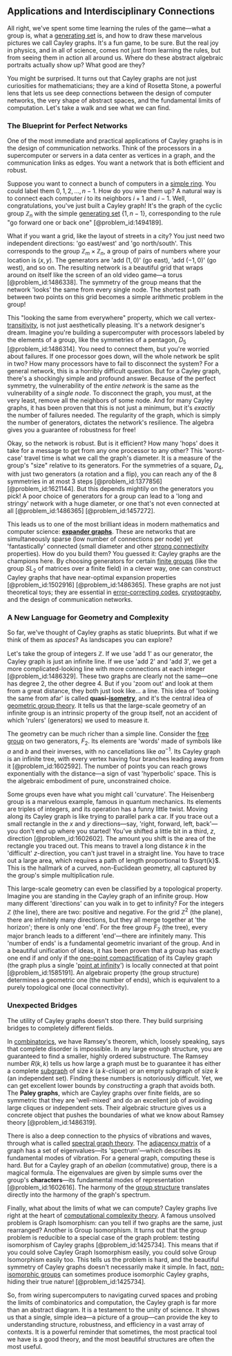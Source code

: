 ## Applications and Interdisciplinary Connections

All right, we've spent some time learning the rules of the game—what a group is, what a [generating set](@article_id:145026) is, and how to draw these marvelous pictures we call Cayley graphs. It's a fun game, to be sure. But the real joy in physics, and in all of science, comes not just from learning the rules, but from seeing them in action all around us. Where do these abstract algebraic portraits actually show up? What good are they?

You might be surprised. It turns out that Cayley graphs are not just curiosities for mathematicians; they are a kind of Rosetta Stone, a powerful lens that lets us see deep connections between the design of computer networks, the very shape of abstract spaces, and the fundamental limits of computation. Let's take a walk and see what we can find.

### The Blueprint for Perfect Networks

One of the most immediate and practical applications of Cayley graphs is in the design of communication networks. Think of the processors in a supercomputer or servers in a data center as vertices in a graph, and the communication links as edges. You want a network that is both efficient and robust.

Suppose you want to connect a bunch of computers in a [simple ring](@article_id:148750). You could label them $0, 1, 2, \dots, n-1$. How do you wire them up? A natural way is to connect each computer $i$ to its neighbors $i+1$ and $i-1$. Well, congratulations, you've just built a Cayley graph! It's the graph of the cyclic group $\mathbb{Z}_n$ with the simple [generating set](@article_id:145026) $\{1, n-1\}$, corresponding to the rule "go forward one or back one" [@problem_id:1494189].

What if you want a grid, like the layout of streets in a city? You just need two independent directions: 'go east/west' and 'go north/south'. This corresponds to the group $\mathbb{Z}_m \times \mathbb{Z}_n$, a group of pairs of numbers where your location is $(x, y)$. The generators are 'add $(1,0)$' (go east), 'add $(-1,0)$' (go west), and so on. The resulting network is a beautiful grid that wraps around on itself like the screen of an old video game—a torus [@problem_id:1486338]. The symmetry of the group means that the network 'looks' the same from every single node. The shortest path between two points on this grid becomes a simple arithmetic problem in the group!

This "looking the same from everywhere" property, which we call vertex-[transitivity](@article_id:140654), is not just aesthetically pleasing. It's a network designer's dream. Imagine you're building a supercomputer with processors labeled by the elements of a group, like the symmetries of a pentagon, $D_5$ [@problem_id:1486314]. You need to connect them, but you're worried about failures. If one processor goes down, will the whole network be split in two? How many processors have to fail to disconnect the system? For a general network, this is a horribly difficult question. But for a Cayley graph, there's a shockingly simple and profound answer. Because of the perfect symmetry, the vulnerability of the *entire network* is the same as the vulnerability of a *single node*. To disconnect the graph, you must, at the very least, remove all the neighbors of some node. And for many Cayley graphs, it has been proven that this is not just a minimum, but it's *exactly* the number of failures needed. The regularity of the graph, which is simply the number of generators, dictates the network's resilience. The algebra gives you a guarantee of robustness for free!

Okay, so the network is robust. But is it efficient? How many 'hops' does it take for a message to get from any one processor to any other? This 'worst-case' travel time is what we call the graph's diameter. It is a measure of the group's "size" relative to its generators. For the symmetries of a square, $D_4$, with just two generators (a rotation and a flip), you can reach any of the 8 symmetries in at most 3 steps [@problem_id:1377856] [@problem_id:1621144]. But this depends mightily on the generators you pick! A poor choice of generators for a group can lead to a 'long and stringy' network with a huge diameter, or one that's not even connected at all [@problem_id:1486365] [@problem_id:1457272].

This leads us to one of the most brilliant ideas in modern mathematics and computer science: **[expander graphs](@article_id:141319)**. These are networks that are simultaneously sparse (low number of connections per node) yet 'fantastically' connected (small diameter and other [strong connectivity](@article_id:272052) properties). How do you build them? You guessed it: Cayley graphs are the champions here. By choosing generators for certain [finite groups](@article_id:139216) (like the group $SL_2$ of matrices over a finite field) in a clever way, one can construct Cayley graphs that have near-optimal expansion properties [@problem_id:1502916] [@problem_id:1486365]. These graphs are not just theoretical toys; they are essential in [error-correcting codes](@article_id:153300), [cryptography](@article_id:138672), and the design of communication networks.

### A New Language for Geometry and Complexity

So far, we've thought of Cayley graphs as static blueprints. But what if we think of them as *spaces*? As landscapes you can explore?

Let's take the group of integers $\mathbb{Z}$. If we use 'add 1' as our generator, the Cayley graph is just an infinite line. If we use 'add 2' and 'add 3', we get a more complicated-looking line with more connections at each integer [@problem_id:1486329]. These two graphs are clearly not the same—one has degree 2, the other degree 4. But if you 'zoom out' and look at them from a great distance, they both just look like... a line. This idea of 'looking the same from afar' is called **quasi-[isometry](@article_id:150387)**, and it's the central idea of [geometric group theory](@article_id:142090). It tells us that the large-scale geometry of an infinite group is an intrinsic property of the group itself, not an accident of which 'rulers' (generators) we used to measure it.

The geometry can be much richer than a simple line. Consider the [free group](@article_id:143173) on two generators, $F_2$. Its elements are 'words' made of symbols like $a$ and $b$ and their inverses, with no cancellations like $aa^{-1}$. Its Cayley graph is an infinite tree, with every vertex having four branches leading away from it [@problem_id:1602592]. The number of points you can reach grows exponentially with the distance—a sign of vast 'hyperbolic' space. This is the algebraic embodiment of pure, unconstrained choice.

Some groups even have what you might call 'curvature'. The Heisenberg group is a marvelous example, famous in quantum mechanics. Its elements are triples of integers, and its operation has a funny little twist. Moving along its Cayley graph is like trying to parallel park a car. If you trace out a small rectangle in the $x$ and $y$ directions—say, 'right, forward, left, back'—you don't end up where you started! You've shifted a little bit in a third, $z$, direction [@problem_id:1602602]. The amount you shift is the area of the rectangle you traced out. This means to travel a long distance $k$ in the 'difficult' $z$-direction, you can't just travel in a straight line. You have to trace out a large area, which requires a path of length proportional to $\sqrt{k}$. This is the hallmark of a curved, non-Euclidean geometry, all captured by the group's simple multiplication rule.

This large-scale geometry can even be classified by a topological property. Imagine you are standing in the Cayley graph of an infinite group. How many different 'directions' can you walk in to get to infinity? For the integers $\mathbb{Z}$ (the line), there are two: positive and negative. For the grid $\mathbb{Z}^2$ (the plane), there are infinitely many directions, but they all merge together at 'the horizon'; there is only one 'end'. For the free group $F_2$ (the tree), every major branch leads to a different 'end'—there are infinitely many. This 'number of ends' is a fundamental geometric invariant of the group. And in a beautiful unification of ideas, it has been proven that a group has exactly one end if and only if the [one-point compactification](@article_id:153292) of its Cayley graph (the graph plus a single '[point at infinity](@article_id:154043)') is locally connected at that point [@problem_id:1585191]. An algebraic property (the group structure) determines a geometric one (the number of ends), which is equivalent to a purely topological one (local connectivity).

### Unexpected Bridges

The utility of Cayley graphs doesn't stop there. They build surprising bridges to completely different fields.

In [combinatorics](@article_id:143849), we have Ramsey's theorem, which, loosely speaking, says that complete disorder is impossible. In any large enough structure, you are guaranteed to find a smaller, highly ordered substructure. The Ramsey number $R(k,k)$ tells us how large a graph must be to guarantee it has either a complete [subgraph](@article_id:272848) of size $k$ (a $k$-clique) or an empty subgraph of size $k$ (an independent set). Finding these numbers is notoriously difficult. Yet, we can get excellent lower bounds by *constructing* a graph that avoids both. The **Paley graphs**, which are Cayley graphs over finite fields, are so symmetric that they are 'well-mixed' and do an excellent job of avoiding large cliques or independent sets. Their algebraic structure gives us a concrete object that pushes the boundaries of what we know about Ramsey theory [@problem_id:1486319].

There is also a deep connection to the physics of vibrations and waves, through what is called [spectral graph theory](@article_id:149904). The [adjacency matrix](@article_id:150516) of a graph has a set of eigenvalues—its 'spectrum'—which describes its fundamental modes of vibration. For a general graph, computing these is hard. But for a Cayley graph of an *abelian* (commutative) group, there is a magical formula. The eigenvalues are given by simple sums over the group's **characters**—its fundamental modes of representation [@problem_id:1602616]. The harmony of the [group structure](@article_id:146361) translates directly into the harmony of the graph's spectrum.

Finally, what about the limits of what we can compute? Cayley graphs live right at the heart of [computational complexity theory](@article_id:271669). A famous unsolved problem is Graph Isomorphism: can you tell if two graphs are the same, just rearranged? Another is Group Isomorphism. It turns out that the group problem is reducible to a special case of the graph problem: testing isomorphism of Cayley graphs [@problem_id:1425734]. This means that if you could solve Cayley Graph Isomorphism easily, you could solve Group Isomorphism easily too. This tells us the problem is hard, and the beautiful symmetry of Cayley graphs doesn't necessarily make it simple. In fact, [non-isomorphic groups](@article_id:151024) can sometimes produce isomorphic Cayley graphs, hiding their true nature! [@problem_id:1425734].

So, from wiring supercomputers to navigating curved spaces and probing the limits of combinatorics and computation, the Cayley graph is far more than an abstract diagram. It is a testament to the unity of science. It shows us that a single, simple idea—a picture of a group—can provide the key to understanding structure, robustness, and efficiency in a vast array of contexts. It is a powerful reminder that sometimes, the most practical tool we have is a good theory, and the most beautiful structures are often the most useful.